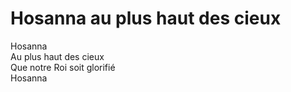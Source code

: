 # Hosanna au plus haut des cieux  

Hosanna  
Au plus haut des cieux  
Que notre Roi soit glorifié  
Hosanna  
